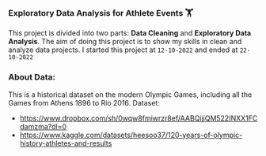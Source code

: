 ### Exploratory Data Analysis for Athlete Events :weight_lifting:
This project is divided into two parts: **Data Cleaning** and **Exploratory Data Analysis**. The aim of doing this project is to show my skills in clean and analyze data projects. I started this project at `12-10-2022` and ended at `22-10-2022`

### About Data:
This is a historical dataset on the modern Olympic Games, including all the Games from Athens 1896 to Rio 2016. 
Dataset: 
  - https://www.dropbox.com/sh/0wqw8fmiwrzr8ef/AABQijjQM522INXX1FCdamzma?dl=0
  - https://www.kaggle.com/datasets/heesoo37/120-years-of-olympic-history-athletes-and-results


